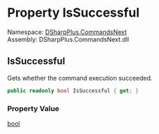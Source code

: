 # Property IsSuccessful

Namespace: [DSharpPlus.CommandsNext](DSharpPlus.CommandsNext.md)  
Assembly: DSharpPlus.CommandsNext.dll

## <a id="DSharpPlus_CommandsNext_CommandResult_IsSuccessful"></a>IsSuccessful

Gets whether the command execution succeeded.

```csharp
public readonly bool IsSuccessful { get; }
```

### Property Value

[bool](https://learn.microsoft.com/dotnet/api/system.boolean)

